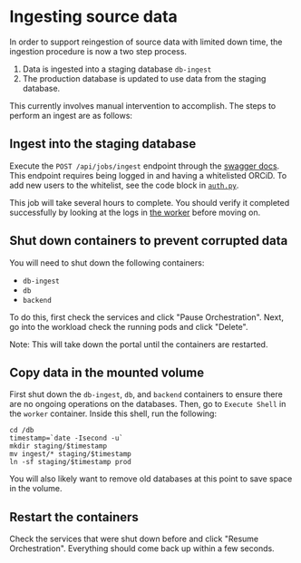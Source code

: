 Ingesting source data
=====================

In order to support reingestion of source data with limited down time, the ingestion procedure is
now a two step process.

1. Data is ingested into a staging database `db-ingest`
2. The production database is updated to use data from the staging database.

This currently involves manual intervention to accomplish.  The steps to perform an ingest are as follows:

Ingest into the staging database
--------------------------------

Execute the `POST /api/jobs/ingest` endpoint through the [swagger docs](https://data.microbiomedata.org/docs#/jobs/run_ingest_api_jobs_ingest_post).
This endpoint requires being logged in and having a whitelisted ORCiD.  To add new users to the whitelist, see the code block in
[`auth.py`](https://github.com/microbiomedata/nmdc-server/blob/master/nmdc_server/auth.py#L14-L18).

This job will take several hours to complete.  You should verify it completed successfully by looking at the logs
in [the worker](https://rancher2.spin.nersc.gov/p/c-fwj56:p-nlxq2/workload/deployment:nmdc-dev:worker) before moving
on.


Shut down containers to prevent corrupted data
----------------------------------------------

You will need to shut down the following containers:
* `db-ingest`
* `db`
* `backend`

To do this, first check the services and click "Pause Orchestration".  Next, go into the workload check the running pods and click "Delete".

Note: This will take down the portal until the containers are restarted.

Copy data in the mounted volume
-------------------------------

First shut down the `db-ingest`, `db`, and `backend`  containers to ensure there are no ongoing operations on the databases.
Then, go to `Execute Shell` in the `worker` container.  Inside this shell, run the following:
```
cd /db
timestamp=`date -Isecond -u`
mkdir staging/$timestamp
mv ingest/* staging/$timestamp
ln -sf staging/$timestamp prod
```

You will also likely want to remove old databases at this point to save space in the volume.

Restart the containers
----------------------

Check the services that were shut down before and click "Resume Orchestration".  Everything should come back up within a few seconds.
